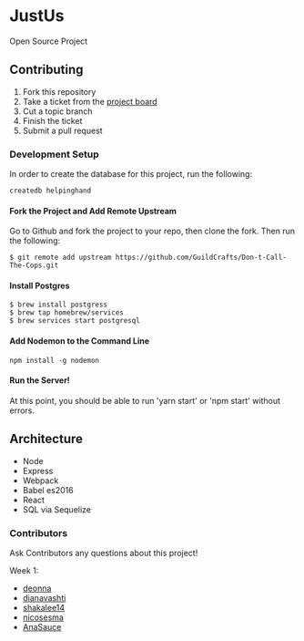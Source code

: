 # JustUs

Open Source Project

## Contributing

1. Fork this repository
2. Take a ticket from the [project board](https://github.com/GuildCrafts/Don-t-Call-The-Cops/projects/1)
3. Cut a topic branch
4. Finish the ticket
5. Submit a pull request

### Development Setup

In order to create the database for this project, run the following:

```
createdb helpinghand
```

#### Fork the Project and Add Remote Upstream

Go to Github and fork the project to your repo, then clone the fork. Then run the following:

```
$ git remote add upstream https://github.com/GuildCrafts/Don-t-Call-The-Cops.git
```

#### Install Postgres

```
$ brew install postgress
$ brew tap homebrew/services
$ brew services start postgresql
```
#### Add Nodemon to the Command Line

```
npm install -g nodemon
```

#### Run the Server!

At this point, you should be able to run 'yarn start' or 'npm start' without errors.

## Architecture

- Node
- Express
- Webpack
- Babel es2016
- React
- SQL via Sequelize

### Contributors

Ask Contributors any questions about this project!

Week 1:
- [deonna](https://github.com/deonna)
- [dianavashti](https://github.com/dianavashti)
- [shakalee14](https://github.com/shakalee14)
- [nicosesma](https://github.com/nicosesma)
- [AnaSauce](https://github.com/AnaSauce)
